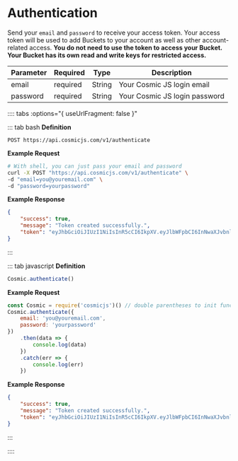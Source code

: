 # Authentication

Send your `email` and `password` to receive your access token. Your access token will be used to add Buckets to your account as well as other account-related access. **You do not need to use the token to access your Bucket. Your Bucket has its own read and write keys for restricted access.**

| Parameter | Required | Type   | Description                   |
| --------- | -------- | ------ | ----------------------------- |
| email     | required | String | Your Cosmic JS login email    |
| password  | required | String | Your Cosmic JS login password |

:::: tabs :options="{ useUrlFragment: false }"

::: tab bash
**Definition**

```
POST https://api.cosmicjs.com/v1/authenticate
```

**Example Request**

```bash
# With shell, you can just pass your email and password
curl -X POST "https://api.cosmicjs.com/v1/authenticate" \
-d "email=you@youremail.com" \
-d "password=yourpassword"
```

**Example Response**

```json
{
	"success": true,
	"message": "Token created successfully.",
	"token": "eyJhbGciOiJIUzI1NiIsInR5cCI6IkpXV.eyJlbWFpbCI6InNwaXJvbnl..."
}
```

:::

::: tab javascript
**Definition**

```js
Cosmic.authenticate()
```

**Example Request**

```js
const Cosmic = require('cosmicjs')() // double parentheses to init function without token
Cosmic.authenticate({
	email: 'you@youremail.com',
	password: 'yourpassword'
})
	.then(data => {
		console.log(data)
	})
	.catch(err => {
		console.log(err)
	})
```

**Example Response**

```json
{
	"success": true,
	"message": "Token created successfully.",
	"token": "eyJhbGciOiJIUzI1NiIsInR5cCI6IkpXV.eyJlbWFpbCI6InNwaXJvbnl..."
}
```

:::

::::
